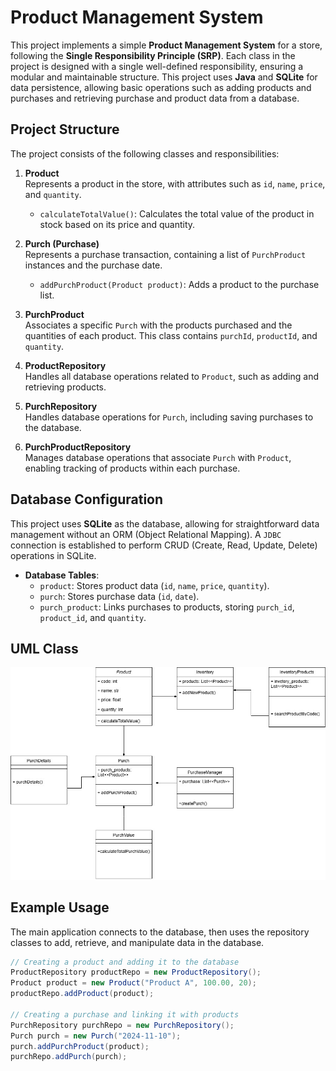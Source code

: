 # Product Management System

This project implements a simple **Product Management System** for a store, following the **Single Responsibility Principle (SRP)**. Each class in the project is designed with a single well-defined responsibility, ensuring a modular and maintainable structure. This project uses **Java** and **SQLite** for data persistence, allowing basic operations such as adding products and purchases and retrieving purchase and product data from a database.

## Project Structure

The project consists of the following classes and responsibilities:

1. **Product**  
   Represents a product in the store, with attributes such as `id`, `name`, `price`, and `quantity`.  
   - `calculateTotalValue()`: Calculates the total value of the product in stock based on its price and quantity.

2. **Purch (Purchase)**  
   Represents a purchase transaction, containing a list of `PurchProduct` instances and the purchase date.
   - `addPurchProduct(Product product)`: Adds a product to the purchase list.
   
3. **PurchProduct**  
   Associates a specific `Purch` with the products purchased and the quantities of each product. This class contains `purchId`, `productId`, and `quantity`.

4. **ProductRepository**  
   Handles all database operations related to `Product`, such as adding and retrieving products.

5. **PurchRepository**  
   Handles database operations for `Purch`, including saving purchases to the database.

6. **PurchProductRepository**  
   Manages database operations that associate `Purch` with `Product`, enabling tracking of products within each purchase.

## Database Configuration

This project uses **SQLite** as the database, allowing for straightforward data management without an ORM (Object Relational Mapping). A `JDBC` connection is established to perform CRUD (Create, Read, Update, Delete) operations in SQLite.

- **Database Tables**:  
  - `product`: Stores product data (`id`, `name`, `price`, `quantity`).
  - `purch`: Stores purchase data (`id`, `date`).
  - `purch_product`: Links purchases to products, storing `purch_id`, `product_id`, and `quantity`.

## UML Class

![Class Diagram](https://github.com/isabelaclass/DesignPatternsSingleResponsability/blob/main/singleresponsability.jpg)

## Example Usage

The main application connects to the database, then uses the repository classes to add, retrieve, and manipulate data in the database.

```java
// Creating a product and adding it to the database
ProductRepository productRepo = new ProductRepository();
Product product = new Product("Product A", 100.00, 20);
productRepo.addProduct(product);

// Creating a purchase and linking it with products
PurchRepository purchRepo = new PurchRepository();
Purch purch = new Purch("2024-11-10");
purch.addPurchProduct(product);
purchRepo.addPurch(purch);
